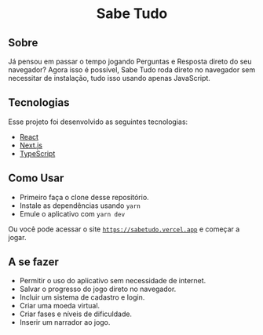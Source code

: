 <h1 align="center">Sabe Tudo</h1>

## Sobre
Já pensou em passar o tempo jogando Perguntas e Resposta direto do seu navegador?
Agora isso é possível, Sabe Tudo roda direto no navegador sem necessitar de instalação, tudo isso usando apenas JavaScript.

## Tecnologias

Esse projeto foi desenvolvido as seguintes tecnologias:
- [React](https://reactjs.org)
- [Next.js](https://nextjs.org/)
- [TypeScript](https://www.typescriptlang.org/)

## Como Usar

- Primeiro faça o clone desse repositório.
- Instale as dependências usando `yarn`
- Emule o aplicativo com `yarn dev`

Ou você pode acessar o site [`https://sabetudo.vercel.app`](https://sabetudo.vercel.app) e começar a jogar.

## A se fazer
- Permitir o uso do aplicativo sem necessidade de internet.
- Salvar o progresso do jogo direto no navegador.
- Incluir um sistema de cadastro e login.
- Criar uma moeda virtual.
- Criar fases e níveis de dificuldade.
- Inserir um narrador ao jogo.

